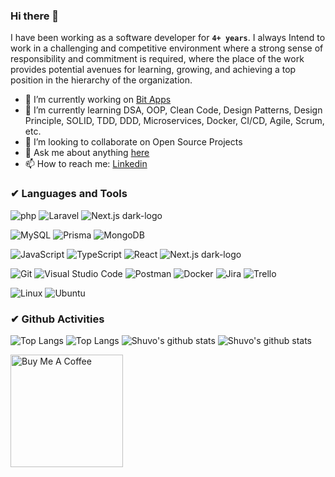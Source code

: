 ### Hi there 👋

I have been working as a software developer for **`4+ years`**. I always Intend to work in a challenging and
competitive environment where a strong sense of responsibility and commitment is required, where the
place of the work provides potential avenues for learning, growing, and achieving a top position in the
hierarchy of the organization.

- 🔭 I’m currently working on [Bit Apps](https://bitapps.pro/)
- 🌱 I’m currently learning DSA, OOP, Clean Code, Design Patterns, Design Principle, SOLID, TDD, DDD, Microservices, Docker, CI/CD, Agile, Scrum, etc.
- 👯 I’m looking to collaborate on Open Source Projects
- 💬 Ask me about anything [here](https://www.linkedin.com/in/shuvomohajan)
- 📫 How to reach me: [Linkedin](https://www.linkedin.com/in/shuvomohajan)

<!-- languages and tools with spacial logo -->

### ✔ Languages and Tools

<!-- Backend Technologies -->

![php](https://img.shields.io/badge/-php-000?&style=for-the-badge&logo=php&logoColor=777BB4)
![Laravel](https://img.shields.io/badge/-Laravel-000?&style=for-the-badge&logo=Laravel&logoColor=FF2D20)
![Next.js dark-logo](https://img.shields.io/badge/-Next.js-000?&style=for-the-badge&logo=Next.js&logoColor=ffffff)

<!-- Database -->

![MySQL](https://img.shields.io/badge/-MySQL-000?&style=for-the-badge&logo=MySQL&logoColor=4479A1)
![Prisma](https://img.shields.io/badge/-Prisma-000?&style=for-the-badge&logo=Prisma&logoColor=ffffff)
![MongoDB](https://img.shields.io/badge/-MongoDB-000?&style=for-the-badge&logo=MongoDB&logoColor=47A248)

<!-- Frontend Technologies -->

![JavaScript](https://img.shields.io/badge/-JavaScript-000?&style=for-the-badge&logo=JavaScript&logoColor=ddc508)
![TypeScript](https://img.shields.io/badge/-TypeScript-000?&style=for-the-badge&logo=TypeScript&logoColor=007ACC)
![React](https://img.shields.io/badge/-React-000?&style=for-the-badge&logo=React&logoColor=61DAFB)
![Next.js dark-logo](https://img.shields.io/badge/-Next.js-000?&style=for-the-badge&logo=Next.js&logoColor=ffffff)

<!-- Tools and Platforms -->

![Git](https://img.shields.io/badge/-Git-000?&style=for-the-badge&logo=Git&logoColor=F05032)
![Visual Studio Code](https://img.shields.io/badge/-Visual%20Studio%20Code-000?&style=for-the-badge&logo=Visual%20Studio%20Code&logoColor=007ACC)
![Postman](https://img.shields.io/badge/-Postman-000?&style=for-the-badge&logo=Postman&logoColor=FF6C37)
![Docker](https://img.shields.io/badge/-Docker-000?&style=for-the-badge&logo=Docker&logoColor=2496ED)
![Jira](https://img.shields.io/badge/-Jira-000?&style=for-the-badge&logo=Jira&logoColor=0052CC)
![Trello](https://img.shields.io/badge/-Trello-000?&style=for-the-badge&logo=Trello&logoColor=0079BF)

<!-- OS -->

![Linux](https://img.shields.io/badge/-Linux-000?&style=for-the-badge&logo=Linux&logoColor=FCC624)
![Ubuntu](https://img.shields.io/badge/-Ubuntu-000?&style=for-the-badge&logo=Ubuntu&logoColor=E95420)

### ✔ Github Activities

![Top Langs](https://github-readme-stats.vercel.app/api/top-langs/?username=shuvomohajan&langs_count=8&layout=compact&theme=dark#gh-dark-mode-only)
![Top Langs](https://github-readme-stats.vercel.app/api/top-langs/?username=shuvomohajan&langs_count=8&layout=compact&theme=default#gh-light-mode-only)
![Shuvo's github stats](https://github-readme-stats.vercel.app/api?username=shuvomohajan&show_icons=true&theme=dark#gh-dark-mode-only)
![Shuvo's github stats](https://github-readme-stats.vercel.app/api?username=shuvomohajan&show_icons=true&theme=default#gh-light-mode-only)

<a href="https://www.buymeacoffee.com/shuvomohajan">
  <img alt="Buy Me A Coffee" width="180px" src="https://cdn.buymeacoffee.com/buttons/default-red.png" />
</a>
